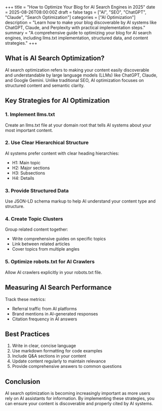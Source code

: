 +++
title = "How to Optimize Your Blog for AI Search Engines in 2025"
date = 2025-08-26T08:00:00Z
draft = false
tags = ["AI", "SEO", "ChatGPT", "Claude", "Search Optimization"]
categories = ["AI Optimization"]
description = "Learn how to make your blog discoverable by AI systems like ChatGPT, Claude, and Perplexity with practical implementation steps."
summary = "A comprehensive guide to optimizing your blog for AI search engines, including llms.txt implementation, structured data, and content strategies."
+++

## What is AI Search Optimization?

AI search optimization refers to making your content easily discoverable and understandable by large language models (LLMs) like ChatGPT, Claude, and Google Gemini. Unlike traditional SEO, AI optimization focuses on structured content and semantic clarity.

## Key Strategies for AI Optimization

### 1. Implement llms.txt

Create an llms.txt file at your domain root that tells AI systems about your most important content.

### 2. Use Clear Hierarchical Structure

AI systems prefer content with clear heading hierarchies:

- H1: Main topic
- H2: Major sections  
- H3: Subsections
- H4: Details

### 3. Provide Structured Data

Use JSON-LD schema markup to help AI understand your content type and structure.

### 4. Create Topic Clusters

Group related content together:
- Write comprehensive guides on specific topics
- Link between related articles
- Cover topics from multiple angles

### 5. Optimize robots.txt for AI Crawlers

Allow AI crawlers explicitly in your robots.txt file.

## Measuring AI Search Performance

Track these metrics:
- Referral traffic from AI platforms
- Brand mentions in AI-generated responses
- Citation frequency in AI answers

## Best Practices

1. Write in clear, concise language
2. Use markdown formatting for code examples
3. Include Q&A sections in your content
4. Update content regularly to maintain relevance
5. Provide comprehensive answers to common questions

## Conclusion

AI search optimization is becoming increasingly important as more users rely on AI assistants for information. By implementing these strategies, you can ensure your content is discoverable and properly cited by AI systems.

